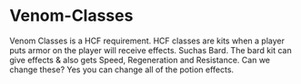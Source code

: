 # Venom-Classes
Venom Classes is a HCF requirement. HCF classes are kits when a player puts armor on the player will receive effects. Suchas Bard. The bard kit can give effects &amp; also gets Speed, Regeneration and Resistance. Can we change these? Yes you can change all of the potion effects. 

